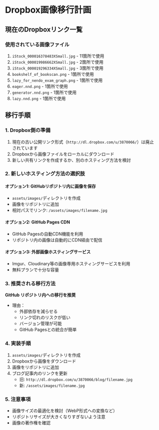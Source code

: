 # Dropbox画像移行計画

## 現在のDropboxリンク一覧

### 使用されている画像ファイル
1. `iStock_000016378483XSmall.jpg` - 11箇所で使用
2. `iStock_000019986662XSmall.jpg` - 2箇所で使用  
3. `iStock_000019296334XSmall.jpg` - 3箇所で使用
4. `bookshelf_of_bookscan.png` - 1箇所で使用
5. `lazy_for_nendo_exam_graph.png` - 1箇所で使用
6. `eager.nnd.png` - 1箇所で使用
7. `generator.nnd.png` - 1箇所で使用
8. `lazy.nnd.png` - 1箇所で使用

## 移行手順

### 1. Dropbox側の準備
1. 現在の古い公開リンク形式（`http://dl.dropbox.com/u/3870066/`）は廃止されています
2. Dropboxから画像ファイルをローカルにダウンロード
3. 新しい共有リンクを作成するか、別のホスティング方法を検討

### 2. 新しいホスティング方法の選択肢

#### オプション1: GitHubリポジトリ内に画像を保存
- `assets/images/`ディレクトリを作成
- 画像をリポジトリに追加
- 相対パスでリンク: `/assets/images/filename.jpg`

#### オプション2: GitHub Pages CDN
- GitHub Pagesの自動CDN機能を利用
- リポジトリ内の画像は自動的にCDN経由で配信

#### オプション3: 外部画像ホスティングサービス
- Imgur、Cloudinary等の画像専用ホスティングサービスを利用
- 無料プランで十分な容量

### 3. 推奨される移行方法

**GitHub リポジトリ内への移行を推奨**
- 理由：
  - 外部依存を減らせる
  - リンク切れのリスクが低い
  - バージョン管理が可能
  - GitHub Pagesとの統合が簡単

### 4. 実装手順
1. `assets/images/`ディレクトリを作成
2. Dropboxから画像をダウンロード
3. 画像をリポジトリに追加
4. ブログ記事内のリンクを更新
   - 旧: `http://dl.dropbox.com/u/3870066/blog/filename.jpg`
   - 新: `/assets/images/filename.jpg`

### 5. 注意事項
- 画像サイズの最適化を検討（WebP形式への変換など）
- リポジトリサイズが大きくなりすぎないよう注意
- 画像の著作権を確認